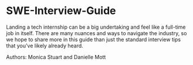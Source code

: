 # SWE-Interview-Guide

Landing a tech internship can be a big undertaking and feel like a full-time job in itself. There are many nuances and ways to navigate the industry, so we hope to share more in this guide than just the standard interview tips that you’ve likely already heard.

Authors: Monica Stuart and Danielle Mott
